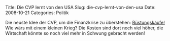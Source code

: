 Title: Die CVP lernt von den USA
Slug: die-cvp-lernt-von-den-usa
Date: 2008-10-21
Categories: Politik

Die neuste Idee der CVP, um die Finanzkrise zu überstehen: [Rüstungskäufe!](http://www.tagesanzeiger.ch/schweiz/story/28192219) Wie wärs mit einem kleinen Krieg? Die Kosten sind dort noch viel höher, die Wirtschaft könnte so noch viel mehr in Schwung gebracht werden!
